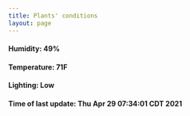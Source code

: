 ```yaml
---
title: Plants' conditions
layout: page
---
```



#### Humidity: 49%
#### Temperature: 71F
#### Lighting: Low
#### Time of last update: Thu Apr 29 07:34:01 CDT 2021
